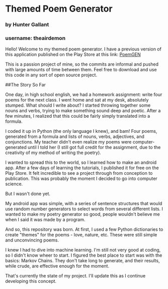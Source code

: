 # Themed Poem Generator
### by Hunter Gallant
### username: theairdemon

Hello! Welcome to my themed poem generator. I have a previous version of this application published on the Play Store at this link: [PoemGEN](https://play.google.com/store/apps/details?id=com.mycompany.poetry&hl=en_US)

This is a passion project of mine, so the commits are informal and pushed with large amounts of time between them. Feel free to download and use this code in any sort of open source project.

##The Story So Far

One day, in high school english, we had a homework assignment: write four poems for the next class. I went home and sat at my desk, absolutely stumped. What should I write about? I started throwing together some nouns and verbs, trying to make something sound deep and poetic. After a few minutes, I realized that this could be fairly simply translated into a formula. 

I coded it up in Python (the only language I knew), and bam! Four poems, generated from a formula and lists of nouns, verbs, adjectives, and conjunctions. My teacher didn't even realize my poems were computer-generated until I told her (I still got full credit for the assignment, due to the creativity of my method of writing the poetry).

I wanted to spread this to the world, so I learned how to make an android app. After a few days of learning the tutorials, I published it for free on the Play Store. It felt incredible to see a project through from conception to publication. This was probably the moment I decided to go into computer science.

But I wasn't done yet. 

My android app was simple, with a series of sentence structures that would use random number generators to select words from several different lists. I wanted to make my poetry generator so good, people wouldn't believe me when I said it was made by a program.

And so, this repository was born. At first, I used a few Python dictionaries to create "themes" for the poems - love, nature, etc. These were still simple and unconvincing poems.

I knew I had to dive into machine learning. I'm still not very good at coding, so I didn't know wheer to start. I figured the best place to start was with the basics: Markov Chains. They don't take long to generate, and their results, while crude, are effective enough for the moment. 

That's currently the state of my project. I'll update this as I continue developing this concept.